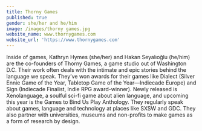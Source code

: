 ```yaml
---
title: Thorny Games
published: true
gender: she/her and he/him
image: /images/thorny games.jpg
website_name: www.thornygames.com
website_url: 'https://www.thornygames.com'
---
```


Inside of games, Kathryn Hymes (she/her) and Hakan Seyalıoğlu (he/him) are the co-founders of Thorny Games, a game studio out of Washington D.C. Their work often deals with the intimate and epic stories behind the language we speak. They’ve won awards for their games like Dialect (Silver Ennie Game of the Year, Tabletop Game of the Year—Indiecade Europe) and Sign (Indiecade Finalist, Indie RPG award-winner). Newly released is Xenolanguage, a soulful sci-fi game about alien language, and upcoming this year is the Games to Bind Us Play Anthology. They regularly speak about games, language and technology at places like SXSW and GDC. They also partner with universities, museums and non-profits to make games as a form of research by design.
